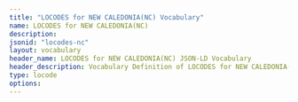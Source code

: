 ```yaml
---
title: "LOCODES for NEW CALEDONIA(NC) Vocabulary"
name: LOCODES for NEW CALEDONIA(NC) 
description: 
jsonid: "locodes-nc"
layout: vocabulary
header_name: LOCODES for NEW CALEDONIA(NC) JSON-LD Vocabulary
header_description: Vocabulary Definition of LOCODES for NEW CALEDONIA(NC) semantics in HTML format. JSON-LD format is available at [locodes-nc.jsonld](/vocabulary/locodes-nc.jsonld)
type: locode
options:
---
```


